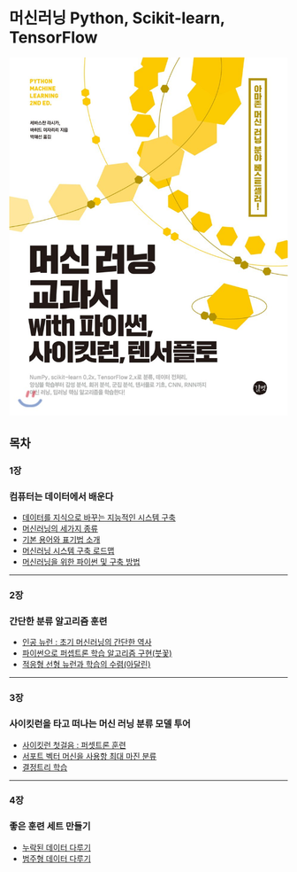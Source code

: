 # 머신러닝 Python, Scikit-learn, TensorFlow
<img src="https://github.com/cwadven/Machine_Learning/blob/master/sumnail.jpg" alt="drawing" width="600"/>

## 목차

### 1장
### 컴퓨터는 데이터에서 배운다

- [데이터를 지식으로 바꾸는 지능적인 시스템 구축](https://github.com/cwadven/Machine_Learning/blob/master/ML/chapter1/1_1_data_to_knowledge.md "데이터를 지식으로 바꾸는 지능적인 시스템 구축")
- [머신러닝의 세가지 종류](https://github.com/cwadven/Machine_Learning/blob/master/ML/chapter1/1_2_machine_learning_3_feature.md "머신러닝의 세가지 종류")
- [기본 용어와 표기법 소개](https://github.com/cwadven/Machine_Learning/blob/master/ML/chapter1/1_3_basic_terms_nations.md "기본 용어와 표기법 소개")
- [머신러닝 시스템 구축 로드맵](https://github.com/cwadven/Machine_Learning/blob/master/ML/chapter1/1_4_system_roadmap.md "머신러닝 시스템 구축 로드맵")
- [머신러닝을 위한 파이썬 및 구축 방법](https://github.com/cwadven/Machine_Learning/blob/master/ML/chapter1/1_5_machine_python.md "머신러닝을 위한 파이썬 및 구축 방법")

---

### 2장
### 간단한 분류 알고리즘 훈련

- [인공 뉴런 : 초기 머신러닝의 간단한 역사](https://github.com/cwadven/Machine_Learning/blob/master/ML/chapter2/2_1_early_machine_learning.md "인공 뉴런 : 초기 머신러닝의 간단한 역사")
- [파이썬으로 퍼셉트론 학습 알고리즘 구현(붓꽃)](https://github.com/cwadven/Machine_Learning/blob/master/ML/chapter2/2_2_perceptron.md "파이썬으로 퍼셉트론 학습 알고리즘 구현(붓꽃)")
- [적응형 선형 뉴런과 학습의 수렴(아달린)](https://github.com/cwadven/Machine_Learning/blob/master/ML/chapter2/2_3_linear_neraul.md "적응형 선형 뉴런과 학습의 수렴(아달린)")

---

### 3장
### 사이킷런을 타고 떠나는 머신 러닝 분류 모델 투어

- [사이킷런 첫걸음 : 퍼셋트론 훈련](https://github.com/cwadven/Machine_Learning/blob/master/ML/chapter3/3_2_sklearn_perceptron.md "사이킷런 첫걸음 : 퍼셋트론 훈련")
- [서포트 벡터 머신을 사용항 최대 마진 분류](https://github.com/cwadven/Machine_Learning/blob/master/ML/chapter3/3_4_SVM.md "서포트 벡터 머신을 사용항 최대 마진 분류")
- [결정트리 학습](https://github.com/cwadven/Machine_Learning/blob/master/ML/chapter3/3_6_decision_tree.md "결정트리 학습")

---

### 4장
### 좋은 훈련 세트 만들기

- [누락된 데이터 다루기](https://github.com/cwadven/Machine_Learning/blob/master/ML/chapter4/4_1_no_data.md "누락된 데이터 다루기")
- [범주형 데이터 다루기](https://github.com/cwadven/Machine_Learning/blob/master/ML/chapter4/4_2_numeric_data.md "범주형 데이터 다루기")